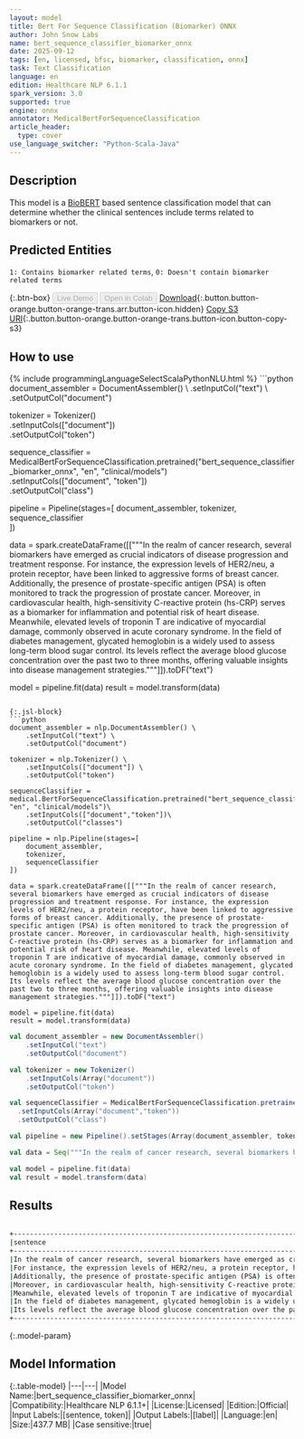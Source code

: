 ```yaml
---
layout: model
title: Bert For Sequence Classification (Biomarker) ONNX
author: John Snow Labs
name: bert_sequence_classifier_biomarker_onnx
date: 2025-09-12
tags: [en, licensed, bfsc, biomarker, classification, onnx]
task: Text Classification
language: en
edition: Healthcare NLP 6.1.1
spark_version: 3.0
supported: true
engine: onnx
annotator: MedicalBertForSequenceClassification
article_header:
  type: cover
use_language_switcher: "Python-Scala-Java"
---
```


## Description

This model is a [BioBERT](https://sparknlp.org/2023/09/13/biobert_base_cased_v1.2_en.html) based sentence classification model that can determine whether the clinical sentences include terms related to biomarkers or not.

## Predicted Entities

`1: Contains biomarker related terms`, `0: Doesn't contain biomarker related terms`

{:.btn-box}
<button class="button button-orange" disabled>Live Demo</button>
<button class="button button-orange" disabled>Open in Colab</button>
[Download](https://s3.amazonaws.com/auxdata.johnsnowlabs.com/clinical/models/bert_sequence_classifier_biomarker_onnx_en_6.1.1_3.0_1757682824025.zip){:.button.button-orange.button-orange-trans.arr.button-icon.hidden}
[Copy S3 URI](s3://auxdata.johnsnowlabs.com/clinical/models/bert_sequence_classifier_biomarker_onnx_en_6.1.1_3.0_1757682824025.zip){:.button.button-orange.button-orange-trans.button-icon.button-copy-s3}

## How to use



<div class="tabs-box" markdown="1">
{% include programmingLanguageSelectScalaPythonNLU.html %}
```python
document_assembler = DocumentAssembler() \
    .setInputCol("text") \
    .setOutputCol("document")

tokenizer = Tokenizer() \
    .setInputCols(["document"]) \
    .setOutputCol("token")

sequence_classifier = MedicalBertForSequenceClassification.pretrained("bert_sequence_classifier_biomarker_onnx", "en", "clinical/models")\
  .setInputCols(["document", "token"])\
  .setOutputCol("class")

pipeline = Pipeline(stages=[
    document_assembler, 
    tokenizer,
    sequence_classifier    
])

data = spark.createDataFrame([["""In the realm of cancer research, several biomarkers have emerged as crucial indicators of disease progression and treatment response. For instance, the expression levels of HER2/neu, a protein receptor, have been linked to aggressive forms of breast cancer. Additionally, the presence of prostate-specific antigen (PSA) is often monitored to track the progression of prostate cancer. Moreover, in cardiovascular health, high-sensitivity C-reactive protein (hs-CRP) serves as a biomarker for inflammation and potential risk of heart disease. Meanwhile, elevated levels of troponin T are indicative of myocardial damage, commonly observed in acute coronary syndrome. In the field of diabetes management, glycated hemoglobin is a widely used to assess long-term blood sugar control. Its levels reflect the average blood glucose concentration over the past two to three months, offering valuable insights into disease management strategies."""]]).toDF("text")

model = pipeline.fit(data)
result = model.transform(data)
```

{:.jsl-block}
```python
document_assembler = nlp.DocumentAssembler() \
    .setInputCol("text") \
    .setOutputCol("document")

tokenizer = nlp.Tokenizer() \
    .setInputCols(["document"]) \
    .setOutputCol("token")

sequenceClassifier = medical.BertForSequenceClassification.pretrained("bert_sequence_classifier_biomarker_onnx", "en", "clinical/models")\
    .setInputCols(["document","token"])\
    .setOutputCol("classes")

pipeline = nlp.Pipeline(stages=[
    document_assembler,
    tokenizer,
    sequenceClassifier
])

data = spark.createDataFrame([["""In the realm of cancer research, several biomarkers have emerged as crucial indicators of disease progression and treatment response. For instance, the expression levels of HER2/neu, a protein receptor, have been linked to aggressive forms of breast cancer. Additionally, the presence of prostate-specific antigen (PSA) is often monitored to track the progression of prostate cancer. Moreover, in cardiovascular health, high-sensitivity C-reactive protein (hs-CRP) serves as a biomarker for inflammation and potential risk of heart disease. Meanwhile, elevated levels of troponin T are indicative of myocardial damage, commonly observed in acute coronary syndrome. In the field of diabetes management, glycated hemoglobin is a widely used to assess long-term blood sugar control. Its levels reflect the average blood glucose concentration over the past two to three months, offering valuable insights into disease management strategies."""]]).toDF("text")

model = pipeline.fit(data)
result = model.transform(data)

```
```scala
val document_assembler = new DocumentAssembler() 
    .setInputCol("text") 
    .setOutputCol("document")

val tokenizer = new Tokenizer() 
    .setInputCols(Array("document")) 
    .setOutputCol("token")

val sequenceClassifier = MedicalBertForSequenceClassification.pretrained("bert_sequence_classifier_biomarker_onnx", "en", "clinical/models")
  .setInputCols(Array("document","token"))
  .setOutputCol("class")

val pipeline = new Pipeline().setStages(Array(document_assembler, tokenizer, sequenceClassifier))

val data = Seq("""In the realm of cancer research, several biomarkers have emerged as crucial indicators of disease progression and treatment response. For instance, the expression levels of HER2/neu, a protein receptor, have been linked to aggressive forms of breast cancer. Additionally, the presence of prostate-specific antigen (PSA) is often monitored to track the progression of prostate cancer. Moreover, in cardiovascular health, high-sensitivity C-reactive protein (hs-CRP) serves as a biomarker for inflammation and potential risk of heart disease. Meanwhile, elevated levels of troponin T are indicative of myocardial damage, commonly observed in acute coronary syndrome. In the field of diabetes management, glycated hemoglobin is a widely used to assess long-term blood sugar control. Its levels reflect the average blood glucose concentration over the past two to three months, offering valuable insights into disease management strategies.""").toDF("text")

val model = pipeline.fit(data)
val result = model.transform(data)
```
</div>

## Results

```bash

+------------------------------------------------------------------------------------------------------------------------------------------------------------+----------+
|sentence                                                                                                                                                    |prediction|
+------------------------------------------------------------------------------------------------------------------------------------------------------------+----------+
|In the realm of cancer research, several biomarkers have emerged as crucial indicators of disease progression and treatment response.                       |0         |
|For instance, the expression levels of HER2/neu, a protein receptor, have been linked to aggressive forms of breast cancer.                                 |1         |
|Additionally, the presence of prostate-specific antigen (PSA) is often monitored to track the progression of prostate cancer.                               |1         |
|Moreover, in cardiovascular health, high-sensitivity C-reactive protein (hs-CRP) serves as a biomarker for inflammation and potential risk of heart disease.|1         |
|Meanwhile, elevated levels of troponin T are indicative of myocardial damage, commonly observed in acute coronary syndrome.                                 |0         |
|In the field of diabetes management, glycated hemoglobin is a widely used to assess long-term blood sugar control.                                          |0         |
|Its levels reflect the average blood glucose concentration over the past two to three months, offering valuable insights into disease management strategies.|0         |
+------------------------------------------------------------------------------------------------------------------------------------------------------------+----------+
```

{:.model-param}
## Model Information

{:.table-model}
|---|---|
|Model Name:|bert_sequence_classifier_biomarker_onnx|
|Compatibility:|Healthcare NLP 6.1.1+|
|License:|Licensed|
|Edition:|Official|
|Input Labels:|[sentence, token]|
|Output Labels:|[label]|
|Language:|en|
|Size:|437.7 MB|
|Case sensitive:|true|